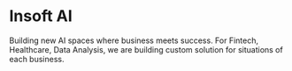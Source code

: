 # Insoft AI
Building new AI spaces where business meets success. For Fintech, Healthcare, Data Analysis, we are building custom solution for situations of each business.
